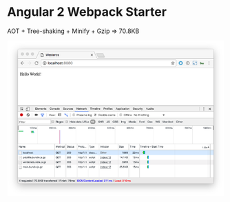 # Angular 2 Webpack Starter

AOT + Tree-shaking + Minify + Gzip => 70.8KB

![Network Screenshot](./network.png)
